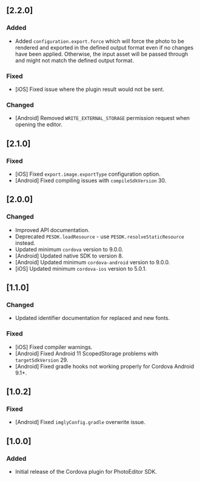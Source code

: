 ## [2.2.0]

### Added

* Added `configuration.export.force` which will force the photo to be rendered and exported in the defined output format even if no changes have been applied. Otherwise, the input asset will be passed through and might not match the defined output format.

### Fixed

* [iOS] Fixed issue where the plugin result would not be sent.

### Changed

* [Android] Removed `WRITE_EXTERNAL_STORAGE` permission request when opening the editor.

## [2.1.0]

### Fixed

* [iOS] Fixed `export.image.exportType` configuration option.
* [Android] Fixed compiling issues with `compileSdkVersion` 30. 

## [2.0.0]

### Changed

* Improved API documentation.
* Deprecated `PESDK.loadResource` - use `PESDK.resolveStaticResource` instead.
* Updated minimum `cordova` version to 9.0.0.
* [Android] Updated native SDK to version 8.
* [Android] Updated minimum `cordova-android` version to 9.0.0.
* [iOS] Updated minimum `cordova-ios` version to 5.0.1.

## [1.1.0]

### Changed

* Updated identifier documentation for replaced and new fonts.

### Fixed

* [iOS] Fixed compiler warnings.
* [Android] Fixed Android 11 ScopedStorage problems with `targetSdkVersion` 29.
* [Android] Fixed gradle hooks not working properly for Cordova Android 9.1+.

## [1.0.2]

### Fixed

* [Android] Fixed `imglyConfig.gradle` overwrite issue.

## [1.0.0]

### Added

* Initial release of the Cordova plugin for PhotoEditor SDK.
